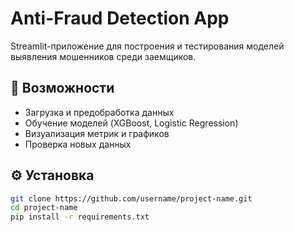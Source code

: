 # Anti-Fraud Detection App

Streamlit-приложение для построения и тестирования моделей выявления мошенников среди заемщиков.

## 📌 Возможности

- Загрузка и предобработка данных
- Обучение моделей (XGBoost, Logistic Regression)
- Визуализация метрик и графиков
- Проверка новых данных

## ⚙️ Установка

```bash
git clone https://github.com/username/project-name.git
cd project-name
pip install -r requirements.txt

